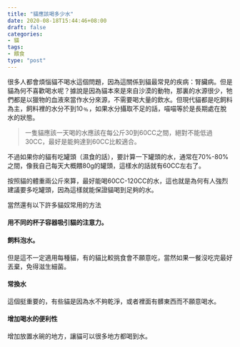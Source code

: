 ```yaml
---
title: "貓應該喝多少水"
date: 2020-08-18T15:44:46+08:00
draft: false
categories:
- 貓
tags:
- 餵食
type: "post"
---
```


很多人都會煩惱貓不喝水這個問題，因為這關係到貓最常見的疾病：腎臟病。但是貓為何不喜歡喝水呢？據說是因為貓本來是來自沙漠的動物，那裏的水源很少，牠們都是以獵物的血液來當作水分來源，不需要喝大量的飲水。但現代貓都是吃飼料為主，飼料裡的水分不到10﹪，如果水分攝取不足的話，喵喵等於是長期處在脫水的狀態。

>一隻貓應該一天喝的水應該在每公斤30到60CC之間，絕對不能低過30CC，最好是能夠達到60CC比較適合。

不過如果你的貓有吃罐頭（濕食的話），要計算一下罐頭的水，通常在70%-80%之間，像我自己每天大概餵80g的罐頭，這樣水的話就有60CC左右了。

按照貓的體重兩公斤來算，最好能喝60CC-120CC的水，這也就是為何有人強烈建議要多吃罐頭，因為這樣就能保證貓喝到足夠的水。

當然還有以下許多貓奴常用的方法


#### 用不同的杯子容器吸引貓的注意力。

#### 飼料泡水。
但是這不一定適用每種貓，有的貓比較挑食會不願意吃，當然如果一餐沒吃完最好丟棄，免得滋生細菌。

#### 常換水
這個挺重要的，有些貓是因為水不夠乾淨，或者裡面有髒東西而不願意喝水。

#### 增加喝水的便利性
增加放置水碗的地方，讓貓可以很多地方都喝到水。




